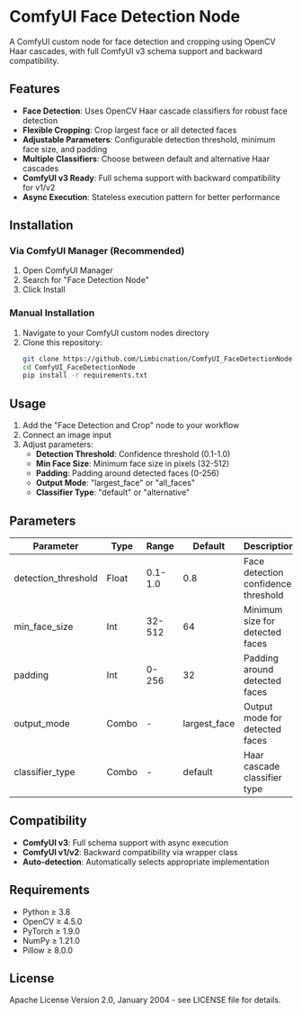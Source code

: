 # ComfyUI Face Detection Node

A ComfyUI custom node for face detection and cropping using OpenCV Haar cascades, with full ComfyUI v3 schema support and backward compatibility.

## Features

- **Face Detection**: Uses OpenCV Haar cascade classifiers for robust face detection
- **Flexible Cropping**: Crop largest face or all detected faces
- **Adjustable Parameters**: Configurable detection threshold, minimum face size, and padding
- **Multiple Classifiers**: Choose between default and alternative Haar cascades
- **ComfyUI v3 Ready**: Full schema support with backward compatibility for v1/v2
- **Async Execution**: Stateless execution pattern for better performance

## Installation

### Via ComfyUI Manager (Recommended)
1. Open ComfyUI Manager
2. Search for "Face Detection Node"
3. Click Install

### Manual Installation
1. Navigate to your ComfyUI custom nodes directory
2. Clone this repository:
   ```bash
   git clone https://github.com/Limbicnation/ComfyUI_FaceDetectionNode.git
   cd ComfyUI_FaceDetectionNode
   pip install -r requirements.txt
   ```

## Usage

1. Add the "Face Detection and Crop" node to your workflow
2. Connect an image input
3. Adjust parameters:
   - **Detection Threshold**: Confidence threshold (0.1-1.0)
   - **Min Face Size**: Minimum face size in pixels (32-512)
   - **Padding**: Padding around detected faces (0-256)
   - **Output Mode**: "largest_face" or "all_faces"
   - **Classifier Type**: "default" or "alternative"

## Parameters

| Parameter | Type | Range | Default | Description |
|-----------|------|-------|---------|-------------|
| detection_threshold | Float | 0.1-1.0 | 0.8 | Face detection confidence threshold |
| min_face_size | Int | 32-512 | 64 | Minimum size for detected faces |
| padding | Int | 0-256 | 32 | Padding around detected faces |
| output_mode | Combo | - | largest_face | Output mode for detected faces |
| classifier_type | Combo | - | default | Haar cascade classifier type |

## Compatibility

- **ComfyUI v3**: Full schema support with async execution
- **ComfyUI v1/v2**: Backward compatibility via wrapper class
- **Auto-detection**: Automatically selects appropriate implementation

## Requirements

- Python ≥ 3.8
- OpenCV ≥ 4.5.0
- PyTorch ≥ 1.9.0
- NumPy ≥ 1.21.0
- Pillow ≥ 8.0.0

## License

Apache License Version 2.0, January 2004 - see LICENSE file for details.
